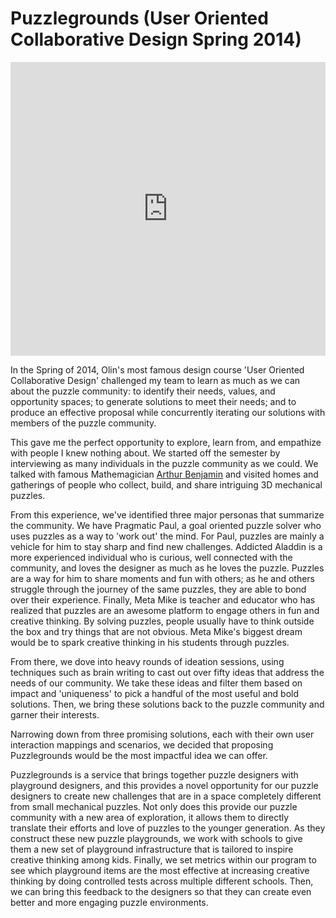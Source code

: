 # Puzzlegrounds (User Oriented Collaborative Design Spring 2014)

<iframe src="https://docs.google.com/presentation/d/1MENVGSvest06In8uNvoydaMyYH0u55fgHOfJUGTWm6A/embed?start=true&loop=true&delayms=60000" frameborder="0" width="100%" height="470" allowfullscreen mozallowfullscreen="true" webkitallowfullscreen="true"></iframe>

In the Spring of 2014, Olin's most famous design course 'User Oriented Collaborative Design' challenged my team to learn as much as we can about the puzzle community: to identify their needs, values, and opportunity spaces; to generate solutions to meet their needs; and to produce an effective proposal while concurrently iterating our solutions with members of the puzzle community.

This gave me the perfect opportunity to explore, learn from, and empathize with people I knew nothing about. We started off the semester by interviewing as many individuals in the puzzle community as we could. We talked with famous Mathemagician [Arthur Benjamin](http://www.huffingtonpost.com/2011/08/11/arthur-benjamin-harvey-mu_n_924353.html) and visited homes and gatherings of people who collect, build, and share intriguing 3D mechanical puzzles.

From this experience, we've identified three major personas that summarize the community. We have Pragmatic Paul, a goal oriented puzzle solver who uses puzzles as a way to 'work out' the mind. For Paul, puzzles are mainly a vehicle for him to stay sharp and find new challenges. Addicted Aladdin is a more experienced individual who is curious, well connected with the community, and loves the designer as much as he loves the puzzle. Puzzles are a way for him to share moments and fun with others; as he and others struggle through the journey of the same puzzles, they are able to bond over their experience. Finally, Meta Mike is teacher and educator who has realized that puzzles are an awesome platform to engage others in fun and creative thinking. By solving puzzles, people usually have to think outside the box and try things that are not obvious. Meta Mike's biggest dream would be to spark creative thinking in his students through puzzles.

From there, we dove into heavy rounds of ideation sessions, using techniques such as brain writing to cast out over fifty ideas that address the needs of our community. We take these ideas and filter them based on impact and 'uniqueness' to pick a handful of the most useful and bold solutions. Then, we bring these solutions back to the puzzle community and garner their interests.

Narrowing down from three promising solutions, each with their own user interaction mappings and scenarios, we decided that proposing Puzzlegrounds would be the most impactful idea we can offer.

Puzzlegrounds is a service that brings together puzzle designers with playground designers, and this provides a novel opportunity for our puzzle designers to create new challenges that are in a space completely different from small mechanical puzzles. Not only does this provide our puzzle community with a new area of exploration, it allows them to directly translate their efforts and love of puzzles to the younger generation. As they construct these new puzzle playgrounds, we work with schools to give them a new set of playground infrastructure that is tailored to inspire creative thinking among kids. Finally, we set metrics within our program to see which playground items are the most effective at increasing creative thinking by doing controlled tests across multiple different schools. Then, we can bring this feedback to the designers so that they can create even better and more engaging puzzle environments.
